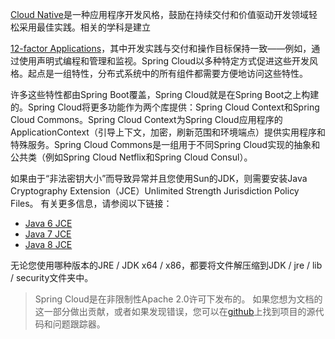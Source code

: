 [Cloud Native](https://pivotal.io/platform-as-a-service/migrating-to-cloud-native-application-architectures-ebook)是一种应用程序开发风格，鼓励在持续交付和价值驱动开发领域轻松采用最佳实践。相关的学科是建立

[12-factor Applications](http://12factor.net/)，其中开发实践与交付和操作目标保持一致——例如，通过使用声明式编程和管理和监视。Spring Cloud以多种特定方式促进这些开发风格。起点是一组特性，分布式系统中的所有组件都需要方便地访问这些特性。

许多这些特性都由Spring Boot覆盖，Spring Cloud就是在Spring Boot之上构建的。Spring Cloud将更多功能作为两个库提供：Spring Cloud Context和Spring Cloud Commons。Spring Cloud Context为Spring Cloud应用程序的ApplicationContext（引导上下文，加密，刷新范围和环境端点）提供实用程序和特殊服务。Spring Cloud Commons是一组用于不同Spring Cloud实现的抽象和公共类（例如Spring Cloud Netflix和Spring Cloud Consul）。

如果由于“非法密钥大小”而导致异常并且您使用Sun的JDK，则需要安装Java Cryptography Extension（JCE）Unlimited Strength Jurisdiction Policy Files。 有关更多信息，请参阅以下链接：

* [Java 6 JCE](http://www.oracle.com/technetwork/java/javase/downloads/jce-6-download-429243.html)
* [Java 7 JCE](http://www.oracle.com/technetwork/java/javase/downloads/jce-7-download-432124.html)
* [Java 8 JCE](http://www.oracle.com/technetwork/java/javase/downloads/jce8-download-2133166.html)

无论您使用哪种版本的JRE / JDK x64 / x86，都要将文件解压缩到JDK / jre / lib / security文件夹中。

> Spring Cloud是在非限制性Apache 2.0许可下发布的。 如果您想为文档的这一部分做出贡献，或者如果发现错误，您可以在[github](https://github.com/spring-cloud/spring-cloud-commons/tree/master/docs/src/main/asciidoc)上找到项目的源代码和问题跟踪器。



